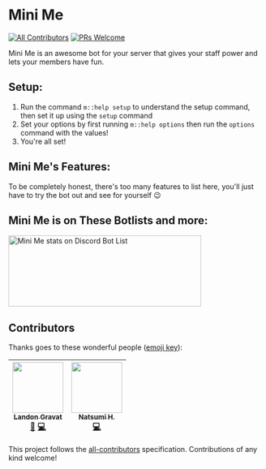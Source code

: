 # Mini Me
[![All Contributors](https://img.shields.io/badge/all_contributors-2-orange.svg?style=flat-square)](#contributors)
[![PRs Welcome](https://img.shields.io/badge/PRs-welcome-brightgreen.svg?style=flat-square)](http://makeapullrequest.com)

Mini Me is an awesome bot for your server that gives your staff power and lets your members have fun.

## Setup:
1. Run the command `m::help setup` to understand the setup command, then set it up using the `setup` command
2. Set your options by first running `m::help options` then run the `options` command with the values!
3. You're all set!

## Mini Me's Features:
To be completely honest, there's too many features to list here, you'll just have to try the bot out and see for yourself :wink:

## Mini Me is on These Botlists and more:
<a href="https://discordbotlist.com/bots/456926578228723724">
	<img width="380" height="140" src="https://discordbotlist.com/bots/456926578228723724/widget" alt="Mini Me stats on Discord Bot List">
</a>

## Contributors

Thanks goes to these wonderful people ([emoji key](https://github.com/kentcdodds/all-contributors#emoji-key)):

<!-- ALL-CONTRIBUTORS-LIST:START - Do not remove or modify this section -->
<!-- prettier-ignore -->
| [<img src="https://avatars1.githubusercontent.com/u/45880278?v=4" width="100px;"/><br /><sub><b>Landon Gravat</b></sub>](https://railrunner16.me/)<br />[📖](https://github.com/railrunner166/MiniMe/commits?author=RailRunner166 "Documentation") [💻](https://github.com/railrunner166/MiniMe/commits?author=RailRunner166 "Code") | [<img src="https://avatars1.githubusercontent.com/u/39241405?v=4" width="100px;"/><br /><sub><b>Natsumi H.</b></sub>](https://github.com/NatsumiHB)<br />[💻](https://github.com/railrunner166/MiniMe/commits?author=NatsumiHB "Code") |
| :---: | :---: |
<!-- ALL-CONTRIBUTORS-LIST:END -->

This project follows the [all-contributors](https://github.com/kentcdodds/all-contributors) specification. Contributions of any kind welcome!

